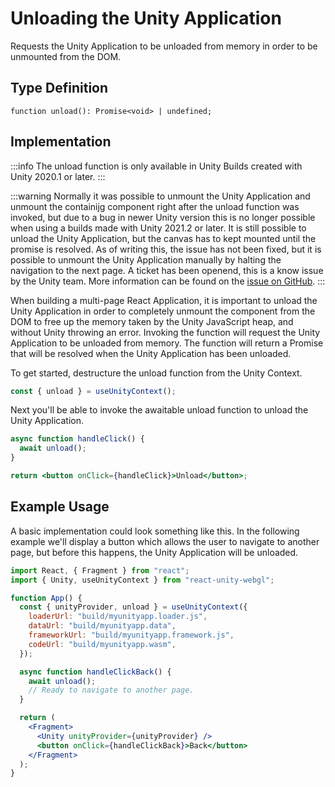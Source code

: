 # Unloading the Unity Application

Requests the Unity Application to be unloaded from memory in order to be unmounted from the DOM.

## Type Definition

```tsx title="Type Definition"
function unload(): Promise<void> | undefined;
```

## Implementation

:::info
The unload function is only available in Unity Builds created with Unity 2020.1 or later.
:::

:::warning
Normally it was possible to unmount the Unity Application and unmount the containijg component right after the unload function was invoked, but due to a bug in newer Unity version this is no longer possible when using a builds made with Unity 2021.2 or later. It is still possible to unload the Unity Application, but the canvas has to kept mounted until the promise is resolved. As of writing this, the issue has not been fixed, but it is possible to unmount the Unity Application manually by halting the navigation to the next page. A ticket has been openend, this is a know issue by the Unity team. More information can be found on the [issue on GitHub](https://github.com/jeffreylanters/react-unity-webgl/issues/250).
:::

When building a multi-page React Application, it is important to unload the Unity Application in order to completely unmount the component from the DOM to free up the memory taken by the Unity JavaScript heap, and without Unity throwing an error. Invoking the function will request the Unity Application to be unloaded from memory. The function will return a Promise that will be resolved when the Unity Application has been unloaded.

To get started, destructure the unload function from the Unity Context.

```jsx showLineNumbers title="Example: Destructuring the unload function"
const { unload } = useUnityContext();
```

Next you'll be able to invoke the awaitable unload function to unload the Unity Application.

```jsx showLineNumbers title="Example: Using the take screenshot function"
async function handleClick() {
  await unload();
}

return <button onClick={handleClick}>Unload</button>;
```

## Example Usage

A basic implementation could look something like this. In the following example we'll display a button which allows the user to navigate to another page, but before this happens, the Unity Application will be unloaded.

```jsx showLineNumbers title="App.jsx"
import React, { Fragment } from "react";
import { Unity, useUnityContext } from "react-unity-webgl";

function App() {
  const { unityProvider, unload } = useUnityContext({
    loaderUrl: "build/myunityapp.loader.js",
    dataUrl: "build/myunityapp.data",
    frameworkUrl: "build/myunityapp.framework.js",
    codeUrl: "build/myunityapp.wasm",
  });

  async function handleClickBack() {
    await unload();
    // Ready to navigate to another page.
  }

  return (
    <Fragment>
      <Unity unityProvider={unityProvider} />
      <button onClick={handleClickBack}>Back</button>
    </Fragment>
  );
}
```
